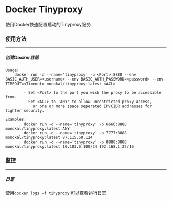 # Docker Tinyproxy
使用Docker快速配置启动的Tinyproxy服务

### 使用方法
---
##### 创建Docker容器

```
Usage:
    docker run -d --name='tinyproxy' -p <Port>:8888 --env BASIC_AUTH_USER=<username> --env BASIC_AUTH_PASSWORD=<password> --env TIMEOUT=<Timeout> monokal/tinyproxy:latest <ACL>

        - Set <Port> to the port you wish the proxy to be accessible from.
        - Set <ACL> to 'ANY' to allow unrestricted proxy access, 
        	or one or more space seperated IP/CIDR addresses for tighter security.

Examples:
        docker run -d --name='tinyproxy' -p 6666:8888 monokal/tinyproxy:latest ANY
        docker run -d --name='tinyproxy' -p 7777:8888 monokal/tinyproxy:latest 87.115.60.124
        docker run -d --name='tinyproxy' -p 8888:8888 monokal/tinyproxy:latest 10.103.0.100/24 192.168.1.22/16
```

### 监控
---
##### 日志
使用`docker logs -f tinyproxy` 可以查看运行日志

